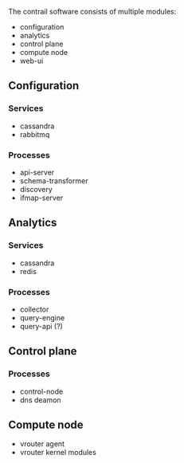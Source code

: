 The contrail software consists of multiple modules:
* configuration
* analytics
* control plane
* compute node
* web-ui

## Configuration

### Services
* cassandra
* rabbitmq

### Processes
* api-server
* schema-transformer
* discovery
* ifmap-server

## Analytics

### Services
* cassandra
* redis

### Processes
* collector
* query-engine
* query-api (?)

## Control plane

### Processes
* control-node
* dns deamon

## Compute node
* vrouter agent
* vrouter kernel modules

